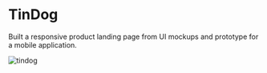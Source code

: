 # TinDog 
Built a responsive product landing page from UI mockups and prototype for a mobile application.

![tindog](https://user-images.githubusercontent.com/39883704/62962958-ffdb0580-bdcd-11e9-9f9e-3d78317a4009.png)
<script>
  // make all links open in new tab
var links = document.getElementsByTagName('a');
for (var i = 0; i < links.length; i++){
    var parser = document.createElement('a');
    parser.href = links[i].href;
    links[i].target="blank";
}
 </spcript>

<p><a href= "https://tindog.surge.sh" target="_blank">Visit the website</a></p>

